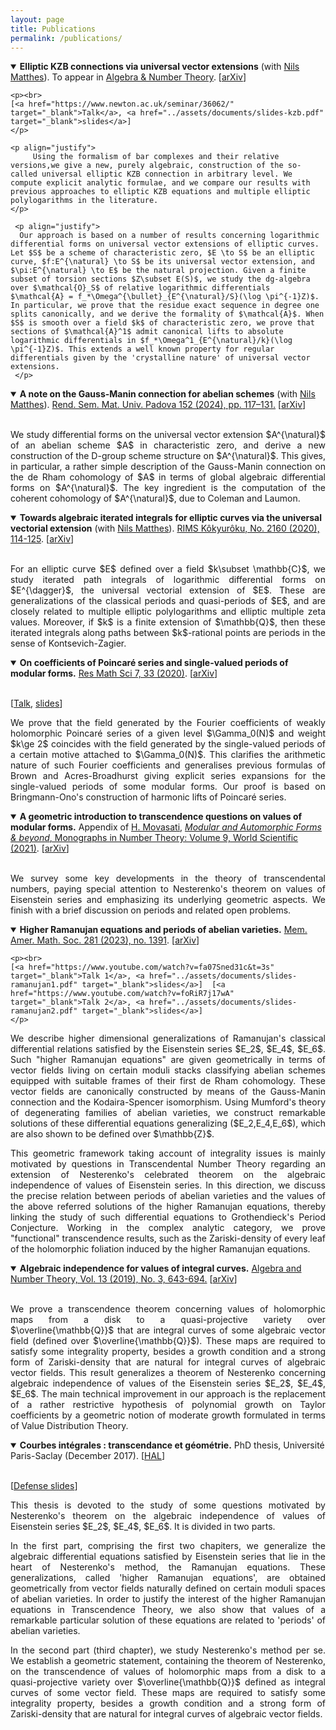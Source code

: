 ```yaml
---
layout: page
title: Publications
permalink: /publications/
---
```


<details open>
	<summary><b>Elliptic KZB connections via universal vector extensions</b> (with <a href="https://nilsmatthes.github.io/" target="_blank">Nils Matthes</a>). To appear in <a href="https://msp.org/soon/coming.php?jpath=ant" target="_blank">Algebra & Number Theory</a>. [<a href="https://arxiv.org/abs/2301.12560" target="_blank">arXiv</a>] </summary>

	<p><br>
  	[<a href="https://www.newton.ac.uk/seminar/36062/" target="_blank">Talk</a>, <a href="../assets/documents/slides-kzb.pdf" target="_blank">slides</a>]
  	</p>

	<p align="justify">
    	 Using the formalism of bar complexes and their relative versions,we give a new, purely algebraic, construction of the so-called universal elliptic KZB connection in arbitrary level. We compute explicit analytic formulae, and we compare our results with previous approaches to elliptic KZB equations and multiple elliptic polylogarithms in the literature.
	</p>
	
	 <p align="justify">
	  Our approach is based on a number of results concerning logarithmic differential forms on universal vector extensions of elliptic curves. Let $S$ be a scheme of characteristic zero, $E \to S$ be an elliptic curve, $f:E^{\natural} \to S$ be its universal vector extension, and $\pi:E^{\natural} \to E$ be the natural projection. Given a finite subset of torsion sections $Z\subset E(S)$, we study the dg-algebra over $\mathcal{O}_S$ of relative logarithmic differentials $\mathcal{A} = f_*\Omega^{\bullet}_{E^{\natural}/S}(\log \pi^{-1}Z)$. In particular, we prove that the residue exact sequence in degree one splits canonically, and we derive the formality of $\mathcal{A}$. When $S$ is smooth over a field $k$ of characteristic zero, we prove that sections of $\mathcal{A}^1$ admit canonical lifts to absolute logarithmic differentials in $f_*\Omega^1_{E^{\natural}/k}(\log \pi^{-1}Z)$. This extends a well known property for regular differentials given by the 'crystalline nature' of universal vector extensions.
	 </p>
	 
</details>

<p></p>

<details open>
	<summary><b>A note on the Gauss-Manin connection for abelian schemes</b> (with <a href="https://nilsmatthes.github.io/" target="_blank">Nils Matthes</a>). <a href="https://ems.press/journals/rsmup/articles/14297620" target="_blank">Rend. Sem. Mat. Univ. Padova 152 (2024), pp. 117–131.</a> [<a href="https://arxiv.org/abs/2201.06402" target="_blank">arXiv</a>] </summary>
  
  <p align="justify"><br>
	 We study differential forms on the universal vector extension $A^{\natural}$ of an abelian scheme $A$ in characteristic zero, and derive a new construction of the D-group scheme structure on $A^{\natural}$. This gives, in particular, a rather simple description of the Gauss-Manin connection on the de Rham cohomology of $A$ in terms of global algebraic differential forms on $A^{\natural}$. The key ingredient is the computation of the coherent cohomology of $A^{\natural}$, due to Coleman and Laumon.
	</p>
</details>

<p></p>


<details open>
	<summary><b>Towards algebraic iterated integrals for elliptic curves via the universal vectorial extension</b> (with <a href="https://nilsmatthes.github.io/" target="_blank">Nils Matthes</a>). <a href="https://repository.kulib.kyoto-u.ac.jp/dspace/handle/2433/261373" target="_blank">RIMS Kôkyurôku, No. 2160 (2020), 114-125</a>. [<a href="https://arxiv.org/abs/2009.10433" target="_blank">arXiv</a>] </summary>
  
  <p align="justify"><br>
	For an elliptic curve $E$ defined over a field $k\subset \mathbb{C}$, we study iterated path integrals of logarithmic differential forms on $E^{\dagger}$, the universal vectorial extension of $E$. These are generalizations of the classical periods and quasi-periods of $E$, and are closely related to multiple elliptic polylogarithms and elliptic multiple zeta values. Moreover, if $k$ is a finite extension of $\mathbb{Q}$, then these iterated integrals along paths between $k$-rational points are periods in the sense of Kontsevich-Zagier. 
	</p>
</details>

<p></p>

<details open>
	<summary><b>On coefficients of Poincaré series and single-valued periods of modular forms.</b> <a href="https://link.springer.com/article/10.1007/s40687-020-00232-5" target="_blank">Res Math Sci 7, 33 (2020)</a>. [<a href="https://arxiv.org/abs/1912.02277" target="_blank">arXiv</a>] </summary>
  
  <p><br>
  [<a href="https://www.youtube.com/watch?v=M7YyhTXdjd0&t=2s" target="_blank">Talk</a>, <a href="../assets/documents/slides-poincare.pdf" target="_blank">slides</a>]
  </p>
  
  <p align="justify">
	We prove that the field generated by the Fourier coefficients of weakly holomorphic Poincaré series of a given level $\Gamma_0(N)$ and weight $k\ge 2$ coincides with the field generated by the single-valued periods of a certain motive attached to $\Gamma_0(N)$. This clarifies the arithmetic nature of such Fourier coefficients and generalises previous formulas of Brown and Acres-Broadhurst giving explicit series expansions for the single-valued periods of some modular forms. Our proof is based on Bringmann-Ono's construction of harmonic lifts of Poincaré series.
	</p>
</details>

<p></p>

<details open>
	<summary><b>A geometric introduction to transcendence questions on values of modular forms.</b> Appendix of <a href="http://w3.impa.br/~hossein/" target="_blank">H. Movasati</a>, <a href="https://www.worldscientific.com/worldscibooks/10.1142/12325#t=aboutBook" target="_blank"><em>Modular and Automorphic Forms & beyond</em>, Monographs in Number Theory: Volume 9, World Scientific (2021)</a>. [<a href="https://arxiv.org/abs/2011.14401" target="_blank">arXiv</a>] </summary>
  
  <p align="justify"><br>
	 We survey some key developments in the theory of transcendental numbers, paying special attention to Nesterenko's theorem on values of Eisenstein series and emphasizing its underlying geometric aspects. We finish with a brief discussion on periods and related open problems.
	</p>
</details>

<p></p>

<details open>
	<summary><b>Higher Ramanujan equations and periods of abelian varieties.</b> <a href="http://www.ams.org/books/memo/1391/" target="_blank">Mem. Amer. Math. Soc. 281 (2023), no. 1391</a>. [<a href="https://arxiv.org/abs/1807.11044" target="_blank">arXiv</a>] </summary>
  
  
	<p><br>
	[<a href="https://www.youtube.com/watch?v=fa07Sned31c&t=3s" target="_blank">Talk 1</a>, <a href="../assets/documents/slides-ramanujan1.pdf" target="_blank">slides</a>]  [<a href="https://www.youtube.com/watch?v=foRiR7j17wA" target="_blank">Talk 2</a>, <a href="../assets/documents/slides-ramanujan2.pdf" target="_blank">slides</a>]
	</p>
  
  <p align="justify">
	We describe higher dimensional generalizations of Ramanujan's classical differential relations satisfied by the Eisenstein series $E_2$, $E_4$, $E_6$. Such "higher Ramanujan equations" are given geometrically in terms of vector fields living on certain moduli stacks classifying abelian schemes equipped with suitable frames of their first de Rham cohomology. These vector fields are canonically constructed by means of the Gauss-Manin connection and the Kodaira-Spencer isomorphism. Using Mumford's theory of degenerating families of abelian varieties, we construct remarkable solutions of these differential equations generalizing ($E_2,E_4,E_6$), which are also shown to be defined over $\mathbb{Z}$.
	</p>
	<p align="justify">
This geometric framework taking account of integrality issues is mainly motivated by questions in Transcendental Number Theory regarding an extension of Nesterenko's celebrated theorem on the algebraic independence of values of Eisenstein series. In this direction, we discuss the precise relation between periods of abelian varieties and the values of the above referred solutions of the higher Ramanujan equations, thereby linking the study of such differential equations to Grothendieck's Period Conjecture. Working in the complex analytic category, we prove "functional" transcendence results, such as the Zariski-density of every leaf of the holomorphic foliation induced by the higher Ramanujan equations. 
	</p>
	
</details>
  
<p></p>
  
<details open>
	<summary><b>Algebraic independence for values of integral curves.</b> <a href="https://msp.org/ant/2019/13-3/p03.xhtml" target="_blank">Algebra and Number Theory, Vol. 13 (2019), No. 3, 643-694.</a> [<a href="https://arxiv.org/abs/1710.00563" target="_blank">arXiv</a>] </summary>
  
  <p align="justify"><br>
	We prove a transcendence theorem concerning values of holomorphic maps from a disk to a quasi-projective variety over $\overline{\mathbb{Q}}$ that are integral curves of some algebraic vector field (defined over $\overline{\mathbb{Q}}$). These maps are required to satisfy some integrality property, besides a growth condition and a strong form of Zariski-density that are natural for integral curves of algebraic vector fields. This result generalizes a theorem of Nesterenko concerning algebraic independence of values of the Eisenstein series $E_2$, $E_4$, $E_6$. The main technical improvement in our approach is the replacement of a rather restrictive hypothesis of polynomial growth on Taylor coefficients by a geometric notion of moderate growth formulated in terms of Value Distribution Theory.
	</p>
</details>

<p></p>

<details open>
	<summary><b>Courbes intégrales : transcendance et géométrie.</b> PhD thesis, Université Paris-Saclay (December 2017). [<a href="https://tel.archives-ouvertes.fr/tel-01685449" target="_blank">HAL</a>] </summary>
  
  <p><br>
  [<a href="../assets/documents/slides-soutenance.pdf" target="_blank">Defense slides</a>]
  </p>
  
  <p align="justify">
	This thesis is devoted to the study of some questions motivated by Nesterenko's theorem on the algebraic independence of values of Eisenstein series $E_2$, $E_4$, $E_6$. It is divided in two parts. 
	</p>
	<p align="justify">
	In the first part, comprising the first two chapiters, we generalize the algebraic differential equations satisfied by Eisenstein series that lie in the heart of Nesterenko's method, the Ramanujan equations. These generalizations, called 'higher Ramanujan equations', are obtained geometrically from vector fields naturally defined on certain moduli spaces of abelian varieties. In order to justify the interest of the higher Ramanujan equations in Transcendence Theory, we also show that values of a remarkable particular solution of these equations are related to 'periods' of abelian varieties.
	</p>
	<p align="justify">
	In the second part (third chapter), we study Nesterenko's method per se. We establish a geometric statement, containing the theorem of Nesterenko, on the transcendence of values of holomorphic maps from a disk to a quasi-projective variety over $\overline{\mathbb{Q}}$ defined as integral curves of some vector field. These maps are required to satisfy some integrality property, besides a growth condition and a strong form of Zariski-density that are natural for integral curves of algebraic vector fields. 
	</p>
</details>

<!-- <h4> Coming up </h4>

- <b>The unipotent de Rham fundamental group of a punctured elliptic curve via the universal vector extension</b> (with <a href="https://nilsmatthes.github.io/" target="_blank">Nils Matthes</a>).-->

